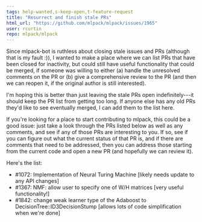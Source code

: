 ```yaml
---
tags: help-wanted,s-keep-open,t-feature-request
title: "Resurrect and finish stale PRs"
html_url: "https://github.com/mlpack/mlpack/issues/1965"
user: rcurtin
repo: mlpack/mlpack
---
```


Since mlpack-bot is ruthless about closing stale issues and PRs (although that is my fault :)), I wanted to make a place where we can list PRs that have been closed for inactivity, but could still have useful functionality that could be merged, if someone was willing to either (a) handle the unresolved comments on the PR or (b) give a comprehensive review to the PR (and then we can reopen it, if the original author is still interested).

I'm hoping this is better than just leaving the stale PRs open indefinitely---it should keep the PR list from getting too long.  If anyone else has any old PRs they'd like to see eventually merged, I can add them to the list here.

If you're looking for a place to start contributing to mlpack, this could be a good issue: just take a look through the PRs listed below as well as any comments, and see if any of those PRs are interesting to you.  If so, see if you can figure out what the current status of that PR is, and if there are comments that need to be addressed, then you can address those starting from the current code and open a new PR (and hopefully we can review it).

Here's the list:

 - #1072: Implementation of Neural Turing Machine [likely needs update to any API changes]
 - #1367: NMF: allow user to specify one of W/H matrices [very useful functionality!]
 - #1842: change weak learner type of the Adaboost to DecisionTree::ID3DecisionStump [allows lots of code simplification when we're done]